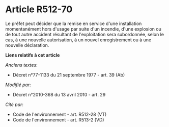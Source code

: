 # Article R512-70

Le préfet peut décider que la remise en service d'une installation momentanément hors d'usage par suite d'un incendie, d'une
explosion ou de tout autre accident résultant de l'exploitation sera subordonnée, selon le cas, à une nouvelle autorisation,
à un nouvel enregistrement ou à une nouvelle déclaration.

**Liens relatifs à cet article**

_Anciens textes_:

  - Décret n°77-1133 du 21 septembre 1977 - art. 39 (Ab)

_Modifié par_:

  - Décret n°2010-368 du 13 avril 2010 - art. 29

_Cité par_:

  - Code de l'environnement - art. R512-28 (VT)
  - Code de l'environnement - art. R513-2 (VD)
